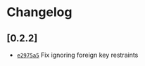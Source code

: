 # Changelog

## \[0.2.2]

- [`e2975a5`](https://github.com/mass8326/mixxxkit/commit/e2975a5ff9224ca0e9a2950bb65faf94b3256066) Fix ignoring foreign key restraints

